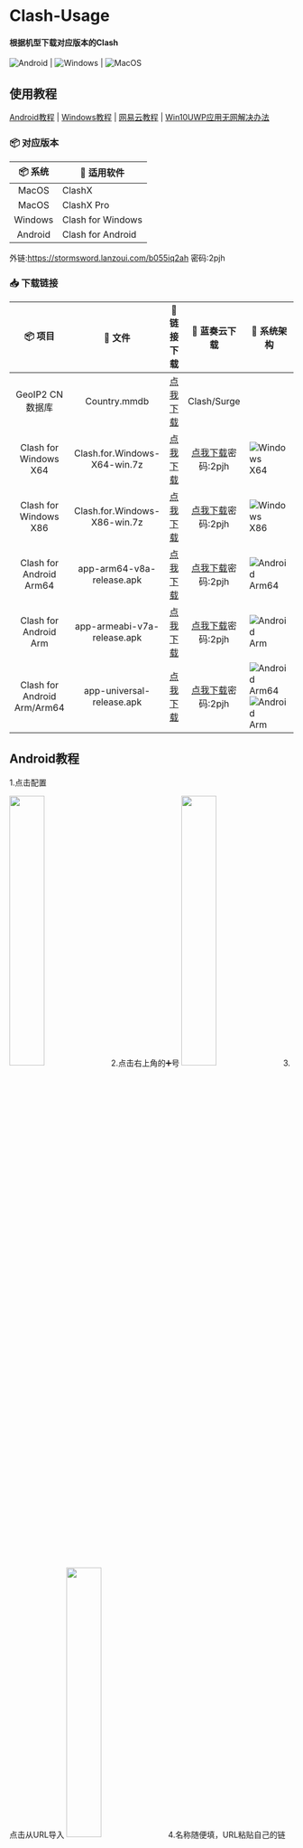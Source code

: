 # Clash-Usage
#### 根据机型下载对应版本的Clash

![Android](https://img.shields.io/badge/-Android-3DDC84?style=for-the-badge&logo=Android&logoColor=222222) | ![Windows](https://img.shields.io/badge/-Windows-0078D6?style=for-the-badge&logo=Windows&logoColor=ffffff) | ![MacOS](https://img.shields.io/badge/-MacOS-666666?style=for-the-badge&logo=macos&logoColor=ffffff)


## 使用教程

[Android教程](./README.md#android教程) | [Windows教程](./README.md#windows教程) | [网易云教程](./README.md#网易云教程) | [Win10UWP应用无网解决办法](./README.md#win10-uwp应用无网解决办法)


### 📦 对应版本
| 📦 系统 | 🔧 适用软件
|  :--:  | ---- |
| MacOS | ClashX |
| MacOS | ClashX Pro |
| Windows | Clash for Windows |
| Android | Clash for Android |

外链:https://stormsword.lanzoui.com/b055iq2ah 密码:2pjh

### 📥 下载链接
| 📦 项目 | 📃 文件 | 🚀 链接下载 | 🚀 蓝奏云下载 | 🔧 系统架构
|  :--:  |  :--:  |     :--:     |     :--:     | ---- |
| GeoIP2 CN 数据库 | Country.mmdb | [点我下载](https://cdn.jsdelivr.net/gh/Hackl0us/GeoIP2-CN@release/Country.mmdb) | Clash/Surge |
| Clash for Windows X64 | Clash.for.Windows-X64-win.7z | [点我下载](https://github.com/LittleRey/Clash-Usage/raw/main/Windows/Clash.for.Windows-X64-win.7z) | [点我下载](https://stormsword.lanzoui.com/b055iq2ah)密码:2pjh | ![Windows](https://img.shields.io/badge/-Windows-0078D6?style=for-square&logo=Windows&logoColor=ffffff) X64 | 
| Clash for Windows X86 | Clash.for.Windows-X86-win.7z | [点我下载](https://github.com/LittleRey/Clash-Usage/raw/main/Windows/Clash.for.Windows-X86-win.7z) | [点我下载](https://stormsword.lanzoui.com/b055iq2ah)密码:2pjh | ![Windows](https://img.shields.io/badge/-Windows-0078D6?style=for-square&logo=Windows&logoColor=ffffff) X86 | 
| Clash for Android Arm64 | app-arm64-v8a-release.apk | [点我下载](https://github.com/LittleRey/Clash-Usage/raw/main/Android/app-arm64-v8a-release.apk) | [点我下载](https://stormsword.lanzoui.com/b055iq2ah)密码:2pjh | ![Android](https://img.shields.io/badge/-Android-3DDC84?style=for-square&logo=Android&logoColor=222222) Arm64 | 
| Clash for Android Arm | app-armeabi-v7a-release.apk | [点我下载](https://github.com/LittleRey/Clash-Usage/raw/main/Android/app-armeabi-v7a-release.apk) | [点我下载](https://stormsword.lanzoui.com/b055iq2ah)密码:2pjh | ![Android](https://img.shields.io/badge/-Android-3DDC84?style=for-square&logo=Android&logoColor=222222) Arm | 
| Clash for Android Arm/Arm64 | app-universal-release.apk | [点我下载](https://github.com/LittleRey/Clash-Usage/raw/main/Android/app-universal-release.apk) | [点我下载](https://stormsword.lanzoui.com/b055iq2ah)密码:2pjh | ![Android](https://img.shields.io/badge/-Android-3DDC84?style=for-square&logo=Android&logoColor=222222) Arm64 <br>![Android](https://img.shields.io/badge/-Android-3DDC84?style=for-square&logo=Android&logoColor=222222) Arm | 
 

## Android教程
1.点击配置

<img src="https://github.com/LittleRey/Clash-Usage/raw/main/Android/Usage/1.png" width="35%">
2.点击右上角的➕号

<img src="https://github.com/LittleRey/Clash-Usage/raw/main/Android/Usage/2.png" width="35%">
3.点击从URL导入

<img src="https://github.com/LittleRey/Clash-Usage/raw/main/Android/Usage/3.png" width="35%">
4.名称随便填，URL粘贴自己的链接，自动更新设置为60，最后点击右上角的保存

<img src="https://github.com/LittleRey/Clash-Usage/raw/main/Android/Usage/4.png" width="35%">
5.等待十几秒导入进程

<img src="https://github.com/LittleRey/Clash-Usage/raw/main/Android/Usage/5.png" width="35%">
6.勾选以及导入的配置，点击外部资源

<img src="https://github.com/LittleRey/Clash-Usage/raw/main/Android/Usage/6.png" width="35%">
7.点击右上角的更新，更新订阅以及规则文件

<img src="https://github.com/LittleRey/Clash-Usage/raw/main/Android/Usage/7.png" width="35%">
8.返回启动clash，点击代理选择自己所要用的节点

<img src="https://github.com/LittleRey/Clash-Usage/raw/main/Android/Usage/8.png" width="35%">

## Windows教程

1.粘贴链接，点击下载

<img src="https://github.com/LittleRey/Clash-Usage/raw/main/Windows/Usage/1.png" width="75%">
2.点击圆圈所示位置

<img src="https://github.com/LittleRey/Clash-Usage/raw/main/Windows/Usage/2.png" width="75%">
3.将更新间隔默认的0修改为1

<img src="https://github.com/LittleRey/Clash-Usage/raw/main/Windows/Usage/3.png" width="75%">
4.勾选下载的配置

<img src="https://github.com/LittleRey/Clash-Usage/raw/main/Windows/Usage/4.png" width="75%">
5.主页勾选系统代理

<img src="https://github.com/LittleRey/Clash-Usage/raw/main/Windows/Usage/5.png" width="75%">
6.选择提供，并点击全部更新

<img src="https://github.com/LittleRey/Clash-Usage/raw/main/Windows/Usage/6.png" width="75%">
7.选择自己所需要的节点，自行使用

<img src="https://github.com/LittleRey/Clash-Usage/raw/main/Windows/Usage/7.png" width="75%">
8.部分节点预览

<img src="https://github.com/LittleRey/Clash-Usage/raw/main/Windows/Usage/8.png" width="100%">

## 网易云教程

##### Windows网易云
1.打开Clash,找到网易云代理组，选择带有绿色数字的节点

<img src="https://github.com/LittleRey/Clash-Usage/raw/main/Netease/1.png" width="75%">
2.打开网易云点击设置，点击工具，勾选IE代理，点击确定重启网易云

<img src="https://github.com/LittleRey/Clash-Usage/raw/main/Netease/2.png" width="75%">
3.打开网易云随便搜个周杰伦的歌听

<img src="https://github.com/LittleRey/Clash-Usage/raw/main/Netease/3.png" width="75%">

##### Android网易云
1.打开Clash,找到网易云代理组，选择带有延迟的节点，然后打开网易云直接听

<img src="https://github.com/LittleRey/Clash-Usage/raw/main/Netease/4.png" width="35%">

## Win10 UWP应用无网解决办法

1.打开Clash，点击启动助手

<img src="https://github.com/LittleRey/Clash-Usage/raw/main/Windows/Usage/9.png" width="75%">
2.点击Exempt All,这个即是勾选所有UWP应用的意思，然后点击Save Changes，关闭窗口

<img src="https://github.com/LittleRey/Clash-Usage/raw/main/Windows/Usage/10.png" width="75%">
